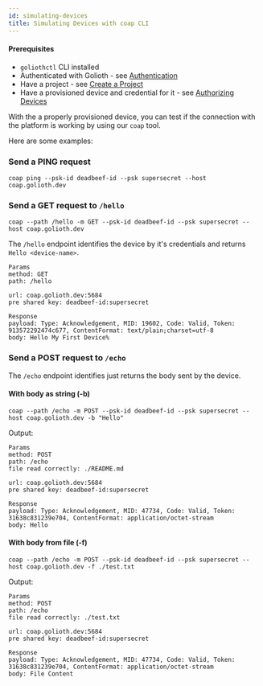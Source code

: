 ```yaml
---
id: simulating-devices
title: Simulating Devices with coap CLI
---
```


#### Prerequisites

- `goliothctl` CLI installed
- Authenticated with Golioth - see [Authentication](./authentication)
- Have a project - see [Create a Project](./create-project)
- Have a provisioned device and credential for it - see [Authorizing Devices](./authorize-devices)

With the a properly provisioned device, you can test if the connection with the platform is working by using our `coap` tool.

Here are some examples:

### Send a PING request

```
coap ping --psk-id deadbeef-id --psk supersecret --host coap.golioth.dev
```

### Send a GET request to `/hello`

```
coap --path /hello -m GET --psk-id deadbeef-id --psk supersecret --host coap.golioth.dev
```

The `/hello` endpoint identifies the device by it's credentials and returns `Hello <device-name>`.

```
Params
method: GET
path: /hello

url: coap.golioth.dev:5684
pre shared key: deadbeef-id:supersecret

Response
payload: Type: Acknowledgement, MID: 19602, Code: Valid, Token: 913572292474c677, ContentFormat: text/plain;charset=utf-8
body: Hello My First Device%
```

### Send a POST request to `/echo`

The `/echo` endpoint identifies just returns the body sent by the device.

#### With body as string (-b)

```
coap --path /echo -m POST --psk-id deadbeef-id --psk supersecret --host coap.golioth.dev -b "Hello"
```

Output:

```
Params
method: POST
path: /echo
file read correctly: ./README.md

url: coap.golioth.dev:5684
pre shared key: deadbeef-id:supersecret

Response
payload: Type: Acknowledgement, MID: 47734, Code: Valid, Token: 31638c831239e704, ContentFormat: application/octet-stream
body: Hello
```

#### With body from file (-f)

```
coap --path /echo -m POST --psk-id deadbeef-id --psk supersecret --host coap.golioth.dev -f ./test.txt
```

Output:

```
Params
method: POST
path: /echo
file read correctly: ./test.txt

url: coap.golioth.dev:5684
pre shared key: deadbeef-id:supersecret

Response
payload: Type: Acknowledgement, MID: 47734, Code: Valid, Token: 31638c831239e704, ContentFormat: application/octet-stream
body: File Content
```
